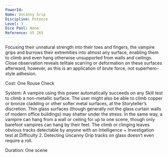 ```yaml
---
PowerId: 
Name: Uncanny Grip
Discipline: Potence
Level: 3
Dice Pool: None
Reference: V5 265
---
```

Focusing their unnatural strength into their toes and fingers, the vampire grips and burrows their extremities into almost any surface, enabling them to climb and even hang otherwise unsupported from walls and ceilings. Close observation reveals telltale scarring or deformation on these surfaces afterward, however, as this is an application of brute force, not superhero-style adhesion.   

Cost: One Rouse Check   

System: A vampire using this power automatically succeeds on any Skill test to climb a non-metallic surface. The user might also be able to climb copper or bronze cladding or other softer metal surfaces, at the Storyteller’s discretion. Thin glass surfaces (though generally not the glass curtain walls of modern office buildings) may shatter under the stress. In the same way, a vampire can hang from a wall or ceiling for up to one scene, though only barefoot vampires can hang by their feet. The climb or clinging leaves obvious tracks detectable by anyone with an Intelligence + Investigation test at Difficulty 2. Detecting Uncanny Grip tracks on glass doesn’t even require a roll.   

Duration: One scene